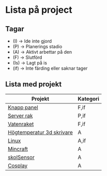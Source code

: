 # Lista på project

## Tagar

- (I) -> Ide inte gjord
- (P) -> Planerings stadio
- (A) -> Aktivt arbettar på den
- (F) -> Slutförd
- (Is) -> Lagt på is
- (if) -> Inte färding eller saknar tager

## Lista med projekt


| Projekt                                                                            | Kategori |
| ------------------------------------------------------------------------------------ | :--------- |
| [Knapp panel](https://caspian.rosengren.nu/Projekt/KnappPanel.html)                | F,if     |
| [Server rak](https://caspian.rosengren.nu/Projekt/ServerRak.html)                  | P,if     |
| [Vatenraket](https://caspian.rosengren.nu/Projekt/Vatenraket.html)                 | F,if     |
| [Högtemperatur 3d skrivare](https://caspian.rosengren.nu/Projekt/3dSkrivare.html) | A        |
| [Linux](https://caspian.rosengren.nu/Projekt/Linux.html)                           | A,if     |
| [Mincraft](https://caspian.rosengren.nu/Mincraft.html)                             | A        |
| [skolSensor](https://caspian.rosengren.nu/Projekt/skalSensor.html)                 | A        |
| [Cosplay](https://caspian.rosengren.nu/Projekt/cosplay.html)                       | A        |
